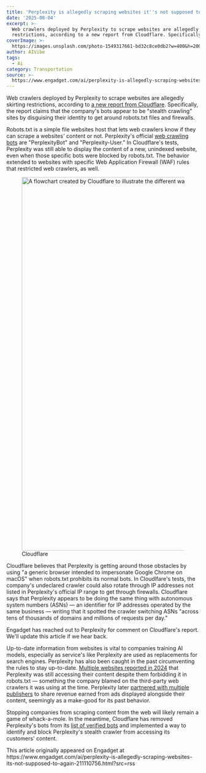 ```yaml
---
title: 'Perplexity is allegedly scraping websites it''s not supposed to, again'
date: '2025-08-04'
excerpt: >-
  Web crawlers deployed by Perplexity to scrape websites are allegedly skirting
  restrictions, according to a new report from Cloudflare. Specifically, t...
coverImage: >-
  https://images.unsplash.com/photo-1549317661-bd32c8ce0db2?w=400&h=200&fit=crop&auto=format
author: AIVibe
tags:
  - Ai
category: Transportation
source: >-
  https://www.engadget.com/ai/perplexity-is-allegedly-scraping-websites-its-not-supposed-to-again-211110756.html?src=rss
---
```

<p>Web crawlers deployed by Perplexity to scrape websites are allegedly skirting restrictions, according to <a data-i13n="elm:context_link;elmt:doNotAffiliate;cpos:1;pos:1" class="no-affiliate-link" href="https://blog.cloudflare.com/perplexity-is-using-stealth-undeclared-crawlers-to-evade-website-no-crawl-directives/">a new report from Cloudflare</a>. Specifically, the report claims that the company&#39;s bots appear to be &quot;stealth crawling&quot; sites by disguising their identity to get around robots.txt files and firewalls.</p>
<p>Robots.txt is a simple file websites host that lets web crawlers know if they can scrape a websites&#39; content or not. Perplexity&#39;s official <a data-i13n="elm:context_link;elmt:doNotAffiliate;cpos:2;pos:1" class="no-affiliate-link" href="https://radar.cloudflare.com/bots#verified-bots">web crawling bots</a> are &quot;PerplexityBot&quot; and &quot;Perplexity-User.&quot; In Cloudflare&#39;s tests, Perplexity was still able to display the content of a new, unindexed website, even when those specific bots were blocked by robots.txt. The behavior extended to websites with specific Web Application Firewall (WAF) rules that restricted web crawlers, as well.</p>
<span id="end-legacy-contents"></span><figure><img src="https://s.yimg.com/os/creatr-uploaded-images/2025-08/492b75f0-7176-11f0-a7ef-cdb061e29b80" data-crop-orig-src="https://s.yimg.com/os/creatr-uploaded-images/2025-08/492b75f0-7176-11f0-a7ef-cdb061e29b80" style="height:973px;width:1600px;" alt="A flowchart created by Cloudflare to illustrate the different ways Perplexity&#39;s web crawlers try to access the content of a website." data-uuid="ef20b4f3-2c90-3ef1-9652-da3bf367b1d0"><figcaption></figcaption><div class="photo-credit">Cloudflare</div></figure>
<p>Cloudflare believes that Perplexity is getting around those obstacles by using &quot;a generic browser intended to impersonate Google Chrome on macOS&quot; when robots.txt prohibits its normal bots. In Cloudlfare&#39;s tests, the company&#39;s undeclared crawler could also rotate through IP addresses not listed in Perplexity&#39;s official IP range to get through firewalls. Cloudflare says that Perplexity appears to be doing the same thing with autonomous system numbers (ASNs) — an identifier for IP addresses operated by the same business — writing that it spotted the crawler switching ASNs &quot;across tens of thousands of domains and millions of requests per day.&quot;</p>
<p>Engadget has reached out to Perplexity for comment on Cloudflare&#39;s report. We&#39;ll update this article if we hear back.</p>
<p>Up-to-date information from websites is vital to companies training AI models, especially as service&#39;s like Perplexity are used as replacements for search engines. Perplexity has also been caught in the past circumventing the rules to stay up-to-date.  <a data-i13n="elm:context_link;elmt:doNotAffiliate;cpos:3;pos:1" class="no-affiliate-link" href="https://www.engadget.com/ai-companies-are-reportedly-still-scraping-websites-despite-protocols-meant-to-block-them-132308524.html">Multiple websites reported in 2024</a> that Perplexity was still accessing their content despite them forbidding it in robots.txt — something the company blamed on the third-party web crawlers it was using at the time. Perplexity later <a data-i13n="elm:context_link;elmt:doNotAffiliate;cpos:4;pos:1" class="no-affiliate-link" href="https://www.engadget.com/perplexity-will-put-ads-in-its-ai-search-engine-and-share-revenue-with-publishers-130052289.html">partnered with multiple publishers</a> to share revenue earned from ads displayed alongside their content, seemingly as a make-good for its past behavior.</p>
<p>Stopping companies from scraping content from the web will likely remain a game of whack-a-mole. In the meantime, Cloudflare has removed Perplexity&#39;s bots from its <a data-i13n="elm:context_link;elmt:doNotAffiliate;cpos:5;pos:1" class="no-affiliate-link" href="https://radar.cloudflare.com/bots#verified-bots">list of verified bots</a> and implemented a way to identify and block Perplexity&#39;s stealth crawler from accessing its customers&#39; content.</p>This article originally appeared on Engadget at https://www.engadget.com/ai/perplexity-is-allegedly-scraping-websites-its-not-supposed-to-again-211110756.html?src=rss
